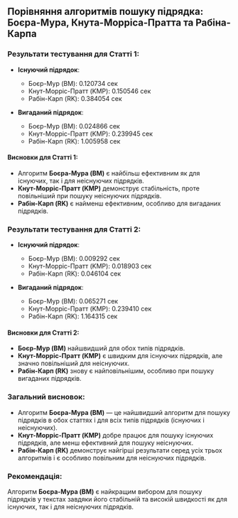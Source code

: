 ## Порівняння алгоритмів пошуку підрядка: Боєра-Мура, Кнута-Морріса-Пратта та Рабіна-Карпа

### Результати тестування для Статті 1:
- **Існуючий підрядок**:
  - Боєр-Мур (BM): 0.120734 сек
  - Кнут-Морріс-Пратт (KMP): 0.150546 сек
  - Рабін-Карп (RK): 0.384054 сек

- **Вигаданий підрядок**:
  - Боєр-Мур (BM): 0.024866 сек
  - Кнут-Морріс-Пратт (KMP): 0.239945 сек
  - Рабін-Карп (RK): 1.005958 сек

#### Висновки для Статті 1:
- Алгоритм **Боєра-Мура (BM)** є найбільш ефективним як для існуючих, так і для неіснуючих підрядків.
- **Кнут-Морріс-Пратт (KMP)** демонструє стабільність, проте повільніший при пошуку неіснуючих підрядків.
- **Рабін-Карп (RK)** є найменш ефективним, особливо для вигаданих підрядків.

### Результати тестування для Статті 2:
- **Існуючий підрядок**:
  - Боєр-Мур (BM): 0.009292 сек
  - Кнут-Морріс-Пратт (KMP): 0.018903 сек
  - Рабін-Карп (RK): 0.046104 сек

- **Вигаданий підрядок**:
  - Боєр-Мур (BM): 0.065271 сек
  - Кнут-Морріс-Пратт (KMP): 0.239410 сек
  - Рабін-Карп (RK): 1.164315 сек

#### Висновки для Статті 2:
- **Боєр-Мур (BM)** найшвидший для обох типів підрядків.
- **Кнут-Морріс-Пратт (KMP)** є швидким для існуючих підрядків, але значно повільніший для неіснуючих.
- **Рабін-Карп (RK)** знову є найповільнішим, особливо при пошуку вигаданих підрядків.

### Загальний висновок:
- Алгоритм **Боєра-Мура (BM)** — це найшвидший алгоритм для пошуку підрядків в обох статтях і для всіх типів підрядків (існуючих і неіснуючих).
- **Кнут-Морріс-Пратт (KMP)** добре працює для пошуку існуючих підрядків, але менш ефективний для пошуку неіснуючих.
- **Рабін-Карп (RK)** демонструє найгірші результати серед усіх трьох алгоритмів і є особливо повільним для неіснуючих підрядків.

### Рекомендація:
Алгоритм **Боєра-Мура (BM)** є найкращим вибором для пошуку підрядків у текстах завдяки його стабільній та високій швидкості як для існуючих, так і для неіснуючих підрядків.
